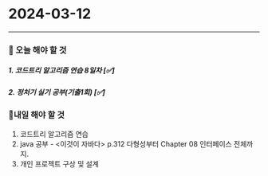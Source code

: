 # 2024-03-12

---

### 📌 오늘 해야 할 것

##### 1. 코드트리 알고리즘 연습 8일차 [✅]

##### 2. 정처기 실기 공부(기출1회) [✅]

### 🤙내일 해야 할 것

1. 코드트리 알고리즘 연습
2. java 공부 - <이것이 자바다> p.312 다형성부터 Chapter 08 인터페이스 전체까지.
3. 개인 프로젝트 구상 및 설계
